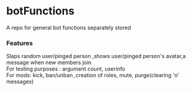# botFunctions

A repo for general bot functions separately stored 

<h3>Features</h3>
  Slaps random user/pinged person ,shows user/pinged person's avatar,a message when new members join<br>
  For testing purposes : argument count, userinfo<br>
  For mods: kick, ban/unban ,creation of roles, mute, purge(clearing 'n' messages)<br>

